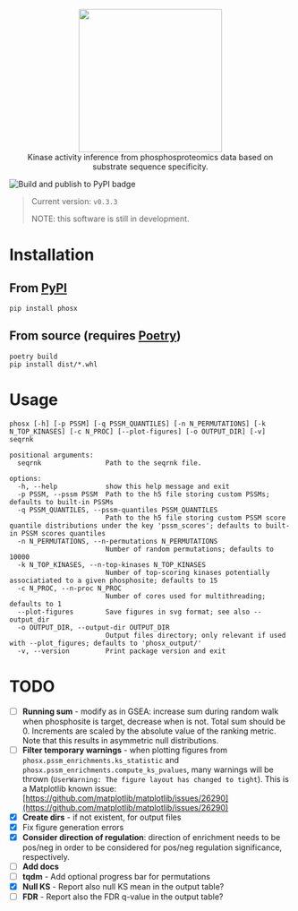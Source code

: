 <p align="center">
  <img width="256" src="https://i.imgur.com/B4lFQx6.png">
  <br>
  Kinase activity inference from phosphosproteomics data based on substrate sequence specificity.
  <br>
</p>

![Build and publish to PyPI badge](https://github.com/alussana/phosx/actions/workflows/build-and-publish-to-pypi.yml/badge.svg)

> Current version: `v0.3.3`
> 
> NOTE: this software is still in development.


# Installation

## From [PyPI](https://pypi.org)

```
pip install phosx
```

## From source (requires [Poetry](https://python-poetry.org))

```
poetry build
pip install dist/*.whl
```

# Usage

```
phosx [-h] [-p PSSM] [-q PSSM_QUANTILES] [-n N_PERMUTATIONS] [-k N_TOP_KINASES] [-c N_PROC] [--plot-figures] [-o OUTPUT_DIR] [-v] seqrnk
```
```
positional arguments:
  seqrnk                Path to the seqrnk file.

options:
  -h, --help            show this help message and exit
  -p PSSM, --pssm PSSM  Path to the h5 file storing custom PSSMs; defaults to built-in PSSMs
  -q PSSM_QUANTILES, --pssm-quantiles PSSM_QUANTILES
                        Path to the h5 file storing custom PSSM score quantile distributions under the key 'pssm_scores'; defaults to built-in PSSM scores quantiles
  -n N_PERMUTATIONS, --n-permutations N_PERMUTATIONS
                        Number of random permutations; defaults to 10000
  -k N_TOP_KINASES, --n-top-kinases N_TOP_KINASES
                        Number of top-scoring kinases potentially associatiated to a given phosphosite; defaults to 15
  -c N_PROC, --n-proc N_PROC
                        Number of cores used for multithreading; defaults to 1
  --plot-figures        Save figures in svg format; see also --output_dir
  -o OUTPUT_DIR, --output-dir OUTPUT_DIR
                        Output files directory; only relevant if used with --plot_figures; defaults to 'phosx_output/'
  -v, --version         Print package version and exit
```

# TODO

- [ ] **Running sum** - modify as in GSEA: increase sum during random walk when phosphosite is target, decrease when is not. Total sum should be 0. Increments are scaled by the absolute value of the ranking metric. Note that this results in asymmetric null distributions.
- [ ] **Filter temporary warnings** - when plotting figures from `phosx.pssm_enrichments.ks_statistic` and `phosx.pssm_enrichments.compute_ks_pvalues`, many warnings will be thrown (`UserWarning: The figure layout has changed to tight`). This is a Matplotlib known issue: [https://github.com/matplotlib/matplotlib/issues/26290](https://github.com/matplotlib/matplotlib/issues/26290)
- [x] **Create dirs** - if not existent, for output files
- [x] Fix figure generation errors
- [x] **Consider direction of regulation**: direction of enrichment needs to be pos/neg in order to be considered for pos/neg regulation significance, respectively.
- [ ] **Add docs**
- [ ] **tqdm** - Add optional progress bar for permutations
- [x] **Null KS** - Report also null KS mean in the output table?
- [ ] **FDR** - Report also the FDR q-value in the output table? 